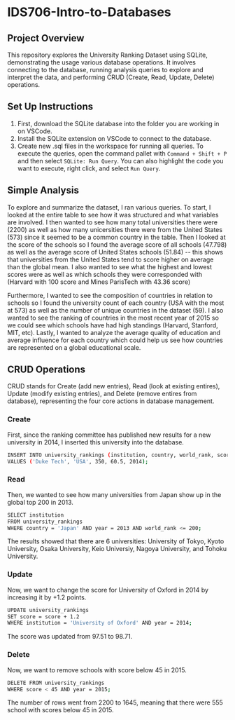 # IDS706-Intro-to-Databases

## Project Overview

This repository explores the University Ranking Dataset using SQLite, demonstrating the usage various database operations. It involves connecting to the database, running analysis queries to explore and interpret the data, and performing CRUD (Create, Read, Update, Delete) operations. 


## Set Up Instructions

1. First, download the SQLite database into the folder you are working in on VSCode. 
2. Install the SQLite extension on VSCode to connect to the database.
3. Create new .sql files in the workspace for running all queries. To execute the queries, open the command pallet with `Command + Shift + P` and then select `SQLite: Run Query`. You can also highlight the code you want to execute, right click, and select `Run Query`.


## Simple Analysis

To explore and summarize the dataset, I ran various queries. To start, I looked at the entire table to see how it was structured and what variables are involved. I then wanted to see how many total universities there were (2200) as well as how many unicersities there were from the United States (573) since it seemed to be a common country in the table. Then I looked at the score of the schools so I found the average score of all schools (47.798) as well as the average score of United States schools (51.84) -- this shows that universities from the United States tend to score higher on average than the global mean. I also wanted to see what the highest and lowest scores were as well as which schools they were corresponded with (Harvard with 100 score and Mines ParisTech with 43.36 score)

Furthermore, I wanted to see the composition of countries in relation to schools so I found the university count of each country (USA with the most at 573) as well as the number of unique countries in the dataset (59). I also wanted to see the ranking of countries in the most recent year of 2015 so we could see which schools have had high standings (Harvard, Stanford, MIT, etc). Lastly, I wanted to analyze the average quality of education and average influence for each country which could help us see how countries are represented on a global educational scale. 

## CRUD Operations

CRUD stands for Create (add new entries), Read (look at existing entires), Update (modify existing entries), and Delete (remove entires from database), representing the four core actions in database management.

### Create

First, since the ranking committee has published new results for a new university in 2014, I inserted this university into the database.

```bash
INSERT INTO university_rankings (institution, country, world_rank, score, year)
VALUES ('Duke Tech', 'USA', 350, 60.5, 2014);
```

### Read

Then, we wanted to see how many universities from Japan show up in the global top 200 in 2013. 

```bash
SELECT institution
FROM university_rankings
WHERE country = 'Japan' AND year = 2013 AND world_rank <= 200;
```

The results showed that there are 6 universities: University of Tokyo, Kyoto University, Osaka University, Keio Universiy, Nagoya University, and Tohoku University. 

### Update
Now, we want to change the score for University of Oxford in 2014 by increasing it by +1.2 points.

```bash
UPDATE university_rankings
SET score = score + 1.2
WHERE institution = 'University of Oxford' AND year = 2014;
```

The score was updated from 97.51 to 98.71.

### Delete
Now, we want to remove schools with score below 45 in 2015. 

```bash
DELETE FROM university_rankings
WHERE score < 45 AND year = 2015;
```

The number of rows went from 2200 to 1645, meaning that there were 555 school with scores below 45 in 2015. 